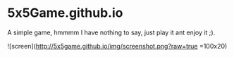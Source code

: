 5x5Game.github.io
=============

A simple game, hmmmm I have nothing to say, just play it ant enjoy it ;).

![screen](http://5x5game.github.io/img/screenshot.png?raw=true =100x20)
